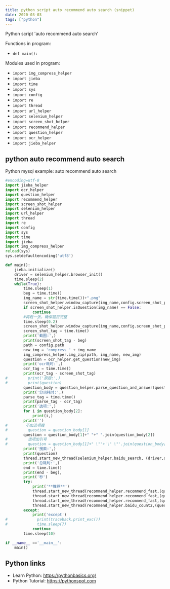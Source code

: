 ```yaml
---
title: python script auto recommend auto search (snippet)
date: 2020-03-03
tags: ["python"]
---
```

Python script 'auto recommend auto search'

Functions in program: 
* `def main():`

Modules used in program: 
* `import img_compress_helper`
* `import jieba`
* `import time`
* `import sys`
* `import config`
* `import re`
* `import thread`
* `import url_helper`
* `import selenium_helper`
* `import screen_shot_helper`
* `import recommend_helper`
* `import question_helper`
* `import ocr_helper`
* `import jieba_helper`

## python auto recommend auto search

Python mysql example: auto recommend auto search

```python
#encoding=utf-8
import jieba_helper
import ocr_helper
import question_helper
import recommend_helper
import screen_shot_helper
import selenium_helper
import url_helper
import thread
import re
import config
import sys
import time
import jieba
import img_compress_helper
reload(sys) 
sys.setdefaultencoding('utf8')

def main():
    jieba.initialize()
    driver = selenium_helper.browser_init()
    time.sleep(2)
    while(True): 
        time.sleep(1)
        beg = time.time()
        img_name = str(time.time())+".png"
        screen_shot_helper.window_capture(img_name,config.screen_shot_position,config.screen_shot_size)
        if screen_shot_helper.isQuestion(img_name) == False:
            continue
        #再截一张，确保题目完整
        time.sleep(0.2)
        screen_shot_helper.window_capture(img_name,config.screen_shot_position,config.screen_shot_size)
        screen_shot_tag = time.time()
        print('截图:',)
        print(screen_shot_tag - beg)
        path = config.path
        new_img = 'compress_' + img_name
        img_compress_helper.img_zip(path, img_name, new_img)
        question = ocr_helper.get_question(new_img)
        print('ocr耗时:',)
        ocr_tag = time.time()
        print(ocr_tag - screen_shot_tag)
#         print('原题:',)
#         print(question)
        question_body = question_helper.parse_question_and_answer(question) #题干和选项分开
        print('分词耗时:',)
        parse_tag = time.time()
        print(parse_tag - ocr_tag)
        print('选项:',)
        for i in question_body[2]:
            print(i,)
        print('')
#        不加选项搜
#         question = question_body[1]
        question = question_body[1]+" "+" ".join(question_body[2])
#         选项加引号
#         question = question_body[1]+" \""+'\" \"'.join(question_body[2]) +"\""
        print('搜索:',)
        print(question)
        thread.start_new_thread(selenium_helper.baidu_search, (driver,question))
        print('总耗时:',)
        end = time.time()
        print(end - beg),
        print('秒')
        try:
            print('**推荐**')
            thread.start_new_thread(recommend_helper.recommend_fast,(question_body,0,1))
            thread.start_new_thread(recommend_helper.recommend_fast,(question_body,0,0))
            thread.start_new_thread(recommend_helper.recommend_fast,(question_body,1,1))
            thread.start_new_thread(recommend_helper.baidu_count2,(question_body,))
        except:
            print('except')
#             print(traceback.print_exc())
#             time.sleep(7)
            continue
        time.sleep(10)

if __name__ =='__main__':
    main()


```

## Python links

- Learn Python: https://pythonbasics.org/
- Python Tutorial: https://pythonspot.com
